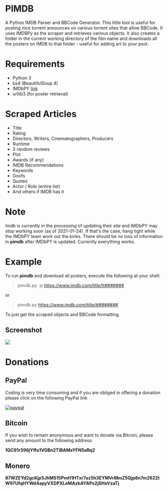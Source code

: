 # PIMDB

A Python IMDB Parser and BBCode Generator. This little tool is useful for posting nice torrent announces on various torrent sites that allow BBCode. It uses IMDBPy as the scraper and retrieves various objects. It also creates a folder in the current working directory of the film name and downloads all the posters on IMDB to that folder - useful for adding art to your psot. 

# Requirements 

- Python 3
- bs4 (BeautifulSoup 4)
- IMDbPY [link](https://imdbpy.github.io/)
- urllib3 (for poster retrieval) 


# Scraped Articles
- Title
- Rating 
- Directors, Writers, Cinematographers, Producers
- Runtime
- 3 random reviews
- Plot
- Awards (if any)
- IMDB Recommendations
- Keywords
- Goofs
- Quotes
- Actor / Role (entire list)
- And others if IMDB has it 

# Note
Imdb is currently in the processing of updating their site and IMDbPY may stop working soon (as of 2021-01-24). If that's the case, hang tight while the IMDbPY team work out the kinks. There should be no loss of information in **pimdb** after IMDbPY is updated. Currently everything works. 

# Example 

To run **pimdb** and download all posters, execute the following at your shell:

> pimdb.py -p https://www.imdb.com/title/tt####### 

or

> pimdb.py https://www.imdb.com/title/tt#######

To just get the scraped objects and BBCode formatting.

## Screenshot

![](https://i.imgur.com/t68Bmhz.jpg)


# Donations

## PayPal
Coding is very time consuming and if you are obliged in offering a donation please click on the following PayPal link

[![paypal](https://i.imgur.com/KSkRsgR.png)](https://www.paypal.com/donate?hosted_button_id=6LXBPHPTDDX56)

## Bitcoin
If you wish to remain anonymous and want to donate via Bitcoin, please send any amount to the following address:

**1QC91r396jYffu1VGBn2TiBAMsYFN5aRq2**

## Monero

**87WZEYd2gcKjp5JhMS15PmH1HTxr7az5h3EYMVrMmZ5Qjp8n7m2622tW97UfqHYWd4apyVXDPXLeMAzkAYAPs2jSHsVzaTj**

